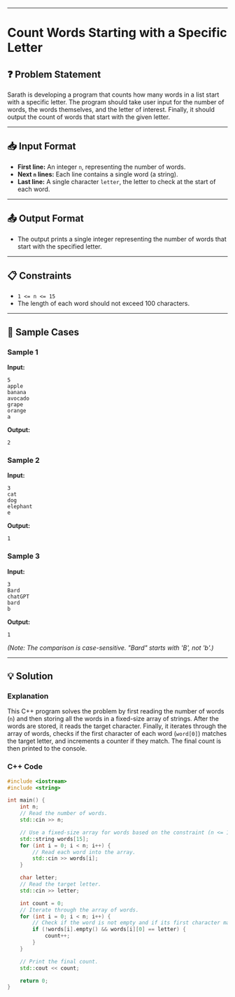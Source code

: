 
-----

# Count Words Starting with a Specific Letter

## ❓ Problem Statement

Sarath is developing a program that counts how many words in a list start with a specific letter. The program should take user input for the number of words, the words themselves, and the letter of interest. Finally, it should output the count of words that start with the given letter.

-----

## 📥 Input Format

  - **First line:** An integer `n`, representing the number of words.
  - **Next `n` lines:** Each line contains a single word (a string).
  - **Last line:** A single character `letter`, the letter to check at the start of each word.

-----

## 📤 Output Format

  - The output prints a single integer representing the number of words that start with the specified letter.

-----

## 📋 Constraints

  - `1 <= n <= 15`
  - The length of each word should not exceed 100 characters.

-----

## 🧪 Sample Cases

### Sample 1

**Input:**

```
5
apple
banana
avocado
grape
orange
a
```

**Output:**

```
2
```

### Sample 2

**Input:**

```
3
cat
dog
elephant
e
```

**Output:**

```
1
```

### Sample 3

**Input:**

```
3
Bard
chatGPT
bard
b
```

**Output:**

```
1
```

*(Note: The comparison is case-sensitive. "Bard" starts with 'B', not 'b'.)*

-----

## 💡 Solution

### Explanation

This C++ program solves the problem by first reading the number of words (`n`) and then storing all the words in a fixed-size array of strings. After the words are stored, it reads the target character. Finally, it iterates through the array of words, checks if the first character of each word (`word[0]`) matches the target letter, and increments a counter if they match. The final count is then printed to the console.

### C++ Code

```cpp
#include <iostream>
#include <string>

int main() {
    int n;
    // Read the number of words.
    std::cin >> n;

    // Use a fixed-size array for words based on the constraint (n <= 15).
    std::string words[15];
    for (int i = 0; i < n; i++) {
        // Read each word into the array.
        std::cin >> words[i];
    }

    char letter;
    // Read the target letter.
    std::cin >> letter;

    int count = 0;
    // Iterate through the array of words.
    for (int i = 0; i < n; i++) {
        // Check if the word is not empty and if its first character matches the target letter.
        if (!words[i].empty() && words[i][0] == letter) {
            count++;
        }
    }

    // Print the final count.
    std::cout << count;

    return 0;
}
```
